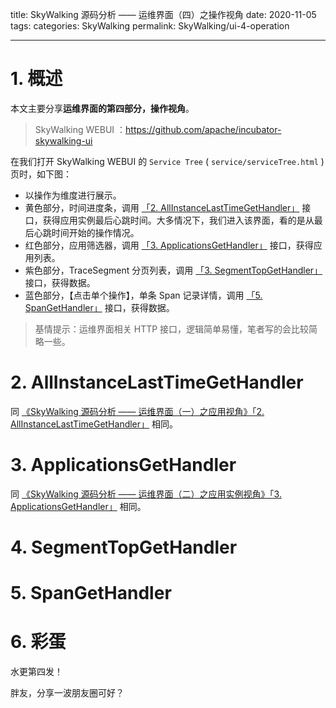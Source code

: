 title: SkyWalking 源码分析 —— 运维界面（四）之操作视角
date: 2020-11-05
tags:
categories: SkyWalking
permalink: SkyWalking/ui-4-operation

-------



# 1. 概述

本文主要分享**运维界面的第四部分，操作视角**。

> SkyWalking WEBUI ：https://github.com/apache/incubator-skywalking-ui

在我们打开 SkyWalking WEBUI 的 `Service Tree` ( `service/serviceTree.html` ) 页时，如下图：

[](http://www.iocoder.cn/images/SkyWalking/2020_11_05/01.png)

* 以操作为维度进行展示。
* 黄色部分，时间进度条，调用 [「2. AllInstanceLastTimeGetHandler」](#) 接口，获得应用实例最后心跳时间。大多情况下，我们进入该界面，看的是从最后心跳时间开始的操作情况。
* 红色部分，应用筛选器，调用 [「3. ApplicationsGetHandler」](#) 接口，获得应用列表。
* 紫色部分，TraceSegment 分页列表，调用 [「3. SegmentTopGetHandler」](#) 接口，获得数据。
* 蓝色部分，【点击单个操作】，单条 Span 记录详情，调用 [「5. SpanGetHandler」](#) 接口，获得数据。

> 基情提示：运维界面相关 HTTP 接口，逻辑简单易懂，笔者写的会比较简略一些。 

# 2. AllInstanceLastTimeGetHandler

同 [《SkyWalking 源码分析 —— 运维界面（一）之应用视角》「2. AllInstanceLastTimeGetHandler」](http://www.iocoder.cn/SkyWalking/ui-1-application/?self) 相同。

# 3. ApplicationsGetHandler

同 [《SkyWalking 源码分析 —— 运维界面（二）之应用实例视角》「3. ApplicationsGetHandler」](http://www.iocoder.cn/SkyWalking/ui-2-instance/?self) 相同。

# 4. SegmentTopGetHandler

# 5. SpanGetHandler



# 6. 彩蛋

水更第四发！

[](http://www.iocoder.cn/images/SkyWalking/2020_10_25/05.png)

胖友，分享一波朋友圈可好？

